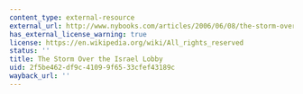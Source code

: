```yaml
---
content_type: external-resource
external_url: http://www.nybooks.com/articles/2006/06/08/the-storm-over-the-israel-lobby/
has_external_license_warning: true
license: https://en.wikipedia.org/wiki/All_rights_reserved
status: ''
title: The Storm Over the Israel Lobby
uid: 2f5be462-df9c-4109-9f65-33cfef43189c
wayback_url: ''
---
```

